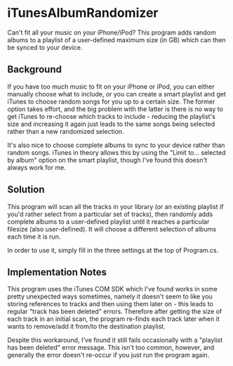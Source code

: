 # iTunesAlbumRandomizer

Can't fit all your music on your iPhone/iPod? This program adds random albums to a playlist of a user-defined maximum size (in GB) which can then be synced to your device.

## Background

If you have too much music to fit on your iPhone or iPod, you can either manually choose what to include, or you can create a smart playlist and get iTunes to choose random songs for you up to a certain size. The former option takes effort, and the big problem with the latter is there is no way to get iTunes to re-choose which tracks to include - reducing the playlist's size and increasing it again just leads to the same songs being selected rather than a new randomized selection.

It's also nice to choose complete albums to sync to your device rather than random songs. iTunes in theory allows this by using the "Limit to... selected by album" option on the smart playlist, though I've found this doesn't always work for me.

## Solution

This program will scan all the tracks in your library (or an existing playlist if you'd rather select from a particular set of tracks), then randomly adds complete albums to a user-defined playlist until it reaches a particular filesize (also user-defined). It will choose a different selection of albums each time it is run.

In order to use it, simply fill in the three settings at the top of Program.cs.

## Implementation Notes

This program uses the iTunes COM SDK which I've found works in some pretty unexpected ways sometimes, namely it doesn't seem to like you storing references to tracks and then using them later on - this leads to regular "track has been deleted" errors. Therefore after getting the size of each track in an initial scan, the program re-finds each track later when it wants to remove/add it from/to the destination playlist.

Despite this workaround, I've found it still fails occasionally with a "playlist has been deleted" error message. This isn't too common, however, and generally the error doesn't re-occur if you just run the program again.